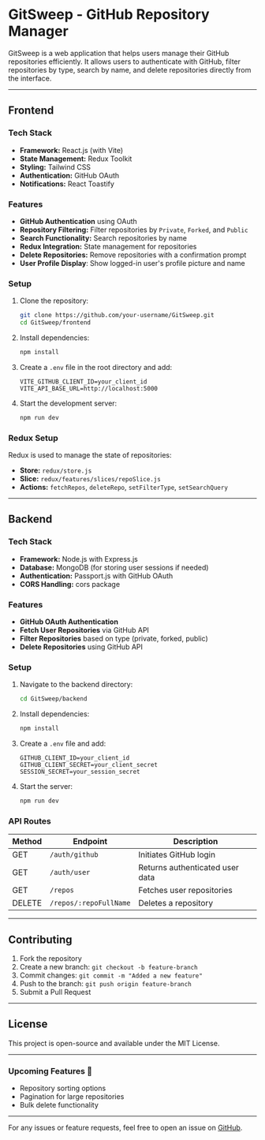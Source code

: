 # GitSweep - GitHub Repository Manager

GitSweep is a web application that helps users manage their GitHub repositories efficiently. It allows users to authenticate with GitHub, filter repositories by type, search by name, and delete repositories directly from the interface.

---

## Frontend

### Tech Stack

- **Framework:** React.js (with Vite)
- **State Management:** Redux Toolkit
- **Styling:** Tailwind CSS
- **Authentication:** GitHub OAuth
- **Notifications:** React Toastify

### Features

- **GitHub Authentication** using OAuth
- **Repository Filtering:** Filter repositories by `Private`, `Forked`, and `Public`
- **Search Functionality:** Search repositories by name
- **Redux Integration:** State management for repositories
- **Delete Repositories:** Remove repositories with a confirmation prompt
- **User Profile Display**: Show logged-in user's profile picture and name

### Setup

1. Clone the repository:
   ```sh
   git clone https://github.com/your-username/GitSweep.git
   cd GitSweep/frontend
   ```
2. Install dependencies:
   ```sh
   npm install
   ```
3. Create a `.env` file in the root directory and add:
   ```env
   VITE_GITHUB_CLIENT_ID=your_client_id
   VITE_API_BASE_URL=http://localhost:5000
   ```
4. Start the development server:
   ```sh
   npm run dev
   ```

### Redux Setup

Redux is used to manage the state of repositories:

- **Store:** `redux/store.js`
- **Slice:** `redux/features/slices/repoSlice.js`
- **Actions:** `fetchRepos`, `deleteRepo`, `setFilterType`, `setSearchQuery`

---

## Backend

### Tech Stack

- **Framework:** Node.js with Express.js
- **Database:** MongoDB (for storing user sessions if needed)
- **Authentication:** Passport.js with GitHub OAuth
- **CORS Handling:** cors package

### Features

- **GitHub OAuth Authentication**
- **Fetch User Repositories** via GitHub API
- **Filter Repositories** based on type (private, forked, public)
- **Delete Repositories** using GitHub API

### Setup

1. Navigate to the backend directory:
   ```sh
   cd GitSweep/backend
   ```
2. Install dependencies:
   ```sh
   npm install
   ```
3. Create a `.env` file and add:
   ```env
   GITHUB_CLIENT_ID=your_client_id
   GITHUB_CLIENT_SECRET=your_client_secret
   SESSION_SECRET=your_session_secret
   ```
4. Start the server:
   ```sh
   npm run dev
   ```

### API Routes

| Method | Endpoint               | Description                     |
| ------ | ---------------------- | ------------------------------- |
| GET    | `/auth/github`         | Initiates GitHub login          |
| GET    | `/auth/user`           | Returns authenticated user data |
| GET    | `/repos`               | Fetches user repositories       |
| DELETE | `/repos/:repoFullName` | Deletes a repository            |

---

## Contributing

1. Fork the repository
2. Create a new branch: `git checkout -b feature-branch`
3. Commit changes: `git commit -m "Added a new feature"`
4. Push to the branch: `git push origin feature-branch`
5. Submit a Pull Request

---

## License

This project is open-source and available under the MIT License.

---

### Upcoming Features 🚀

- Repository sorting options
- Pagination for large repositories
- Bulk delete functionality

---

For any issues or feature requests, feel free to open an issue on [GitHub](https://github.com/akmurmu82/GitSweep/issues).

